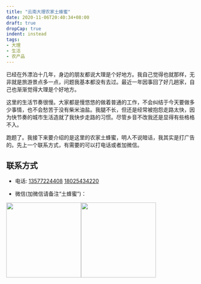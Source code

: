 ```yaml
---
title: "云南大理农家土蜂蜜"
date: 2020-11-06T20:40:34+08:00
draft: true
dropCap: true
indent: instead
tags:
- 大理
- 生活 
- 农产品
---
```


已经在外漂泊十几年，身边的朋友都说大理是个好地方。我自己觉得也就那样，无非就是旅游景点多一点，问题我基本都没有去过。最近一年因事回了好几趟家，自己也渐渐觉得大理是个好地方。

这里的生活节奏很慢。大家都是慢悠悠的做着普通的工作，不会纠结于今天要做多少事情，也不会愁苦于没有柴米油盐。我腿不长，但还是经常被抱怨走路太快，因为快节奏的城市生活造就了我快步走路的习惯。尽管乡音不改我还是显得有些格格不入。

跑题了。我接下来要介绍的是这里的农家土蜂蜜，明人不说暗话，我其实是打广告的。先上一个联系方式，有需要的可以打电话或者加微信。

## 联系方式

- 电话: [13577224408](tel:135772408) [18025434220](tel:18025434220)

- 微信(加微信请备注“土蜂蜜”)：
<div style='display: flex;'>
    <img src="/images/wechat-1.jpg" class="medium-zoom-image" style="width:200px" />
    <img src="/images/wechat-1.jpg" class="medium-zoom-image" style="width:200px" />
</div>
